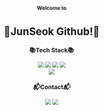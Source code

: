 <div align=center>
  <strong>Welcome to</strong>
  <h1>🦖JunSeok Github!🦖</h1>
</div>

<div align=center>
  <h3>📚Tech Stack📚</h3>
</div>
<div align=center>
  <img src="https://img.shields.io/badge/HTML5-E34F26?style=flat-square&logo=html5&logoColor=white">
  <img src="https://img.shields.io/badge/CSS-1572B6?style=flat-square&logo=css3&logoColor=white">
  <img src="https://img.shields.io/badge/Javascript-F7DF1E?style=flat-square&logo=javascript&logoColor=black">
  <img src="https://img.shields.io/badge/React-61DAFB?style=flat-square&logo=React&logoColor=white">
  <br>
  <img src="https://img.shields.io/badge/Git-F05032?style=flat-square&logo=git&logoColor=white">
  
</div>
<div align=center>
  <h3>📬Contact📬</h3>
</div>
<div align=center>
  <a href="mailto:wnstjr6293@gmail.com"><img src="https://img.shields.io/badge/Gmail-d14836?style=flat-square&logo=Gmail&logoColor=white&link=wnstjr6293@gmail.com"/></a>
  <a href="https://velog.io/@leeleeleeleejun">
    <img src="https://img.shields.io/badge/Velog-20C997?style=flat-square&logo=Velog&logoColor=white">
  </a>
  
  
</div>





<div align=center>
</div>

